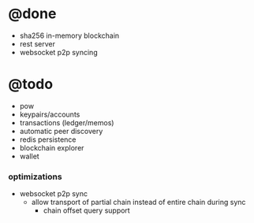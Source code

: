# @done
- sha256 in-memory blockchain
- rest server
- websocket p2p syncing

# @todo
- pow
- keypairs/accounts
- transactions (ledger/memos)
- automatic peer discovery
- redis persistence
- blockchain explorer
- wallet

### optimizations
- websocket p2p sync
  - allow transport of partial chain instead of entire chain during sync
    - chain offset query support

